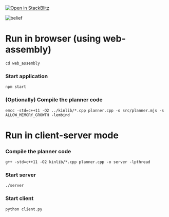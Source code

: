 [![Open in StackBlitz](https://developer.stackblitz.com/img/open_in_stackblitz_small.svg)](https://stackblitz.com/github/dibyendu/self-evaluation/tree/main/web_assembly)


![belief](https://github.com/user-attachments/assets/77b3ee97-9630-4d39-97b8-f65cd83fdccb)


# Run in browser (using web-assembly)

`cd web_assembly`

### Start application
`npm start`

### (Optionally) Compile the planner code

`emcc -std=c++11 -O2 ../kinlib/*.cpp planner.cpp -o src/planner.mjs -s ALLOW_MEMORY_GROWTH -lembind`


# Run in client-server mode

### Compile the planner code

`g++ -std=c++11 -O2 kinlib/*.cpp planner.cpp -o server -lpthread`

### Start server
`./server`

### Start client
`python client.py`
